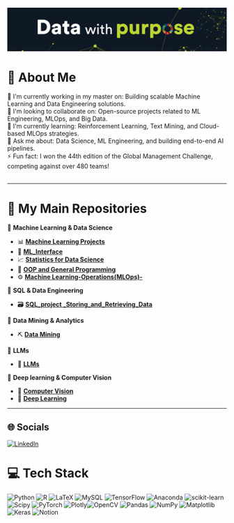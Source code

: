 ![Banner](image.png)

# 💫 About Me
🔭 I'm currently working in my master on: Building scalable Machine Learning and Data Engineering solutions.<br>🤝 I'm looking to collaborate on: Open-source projects related to ML Engineering, MLOps, and Big Data.<br>🌱 I'm currently learning: Reinforcement Learning, Text Mining, and Cloud-based MLOps strategies.<br>💬 Ask me about: Data Science, ML Engineering, and building end-to-end AI pipelines.<br>⚡ Fun fact: I won the 44th edition of the Global Management Challenge, competing against over 480 teams!<br><br>

---

# 📂 **My Main Repositories**  

🔹 **Machine Learning & Data Science**  
- 📊 [**Machine Learning Projects**](https://github.com/jorgemiguelcordeiro/Machine-Learning-Projects) 
- 🤖 [**ML_Interface**](https://github.com/jorgemiguelcordeiro/ML_Interface) 
- 📈 [**Statistics for Data Science**](https://github.com/jorgemiguelcordeiro/Statistics-for-Data-Science)
- 🐍 [**OOP and General Programming**](https://github.com/jorgemiguelcordeiro/OOP-and-General-Programming)
- ⚙️ [**Machine Learning-Operations(MLOps)-**](https://github.com/jorgemiguelcordeiro/Machine-Learning-Operations-MLOps-/tree/main)

🔹 **SQL & Data Engineering**  
- 🗃️ [**SQL_project _Storing_and_Retrieving_Data**](https://github.com/jorgemiguelcordeiro/SQL-project-Storing-and-Retrieving-Data-) 

🔹 **Data Mining & Analytics**  
- ⛏️ [**Data Mining**](https://github.com/jorgemiguelcordeiro/Data-Mining)
  
🔹 **LLMs**  
- 🤖 [**LLMs**](https://github.com/jorgemiguelcordeiro/LLMs)
  
🔹 **Deep learning & Computer Vision** 
- 👀 [**Computer Vision**](https://github.com/jorgemiguelcordeiro/Computer-vision)
- 👀 [**Deep Learning**](https://github.com/jorgemiguelcordeiro/Deep-Learning)

---

## 🌐 Socials
[![LinkedIn](https://img.shields.io/badge/LinkedIn-%230077B5.svg?logo=linkedin&logoColor=white)](https://www.linkedin.com/in/jmcordeiro/)

# 💻 Tech Stack
![Python](https://img.shields.io/badge/python-3670A0?style=for-the-badge&logo=python&logoColor=ffdd54) ![R](https://img.shields.io/badge/r-%23276DC3.svg?style=for-the-badge&logo=r&logoColor=white) ![LaTeX](https://img.shields.io/badge/latex-%23008080.svg?style=for-the-badge&logo=latex&logoColor=white) ![MySQL](https://img.shields.io/badge/mysql-4479A1.svg?style=for-the-badge&logo=mysql&logoColor=white) ![TensorFlow](https://img.shields.io/badge/TensorFlow-%23FF6F00.svg?style=for-the-badge&logo=TensorFlow&logoColor=white) ![Anaconda](https://img.shields.io/badge/Anaconda-%2344A833.svg?style=for-the-badge&logo=anaconda&logoColor=white) ![scikit-learn](https://img.shields.io/badge/scikit--learn-%23F7931E.svg?style=for-the-badge&logo=scikit-learn&logoColor=white) ![Scipy](https://img.shields.io/badge/SciPy-%230C55A5.svg?style=for-the-badge&logo=scipy&logoColor=%white) ![PyTorch](https://img.shields.io/badge/PyTorch-%23EE4C2C.svg?style=for-the-badge&logo=PyTorch&logoColor=white) ![Plotly](https://img.shields.io/badge/Plotly-%233F4F75.svg?style=for-the-badge&logo=plotly&logoColor=white)![OpenCV](https://img.shields.io/badge/opencv-%23white.svg?style=for-the-badge&logo=opencv&logoColor=white)
![Pandas](https://img.shields.io/badge/pandas-%23150458.svg?style=for-the-badge&logo=pandas&logoColor=white) ![NumPy](https://img.shields.io/badge/numpy-%23013243.svg?style=for-the-badge&logo=numpy&logoColor=white) ![Matplotlib](https://img.shields.io/badge/Matplotlib-%23ffffff.svg?style=for-the-badge&logo=Matplotlib&logoColor=black) ![Keras](https://img.shields.io/badge/Keras-%23D00000.svg?style=for-the-badge&logo=Keras&logoColor=white)
![Notion](https://img.shields.io/badge/Notion-%23000000.svg?style=for-the-badge&logo=notion&logoColor=white)
